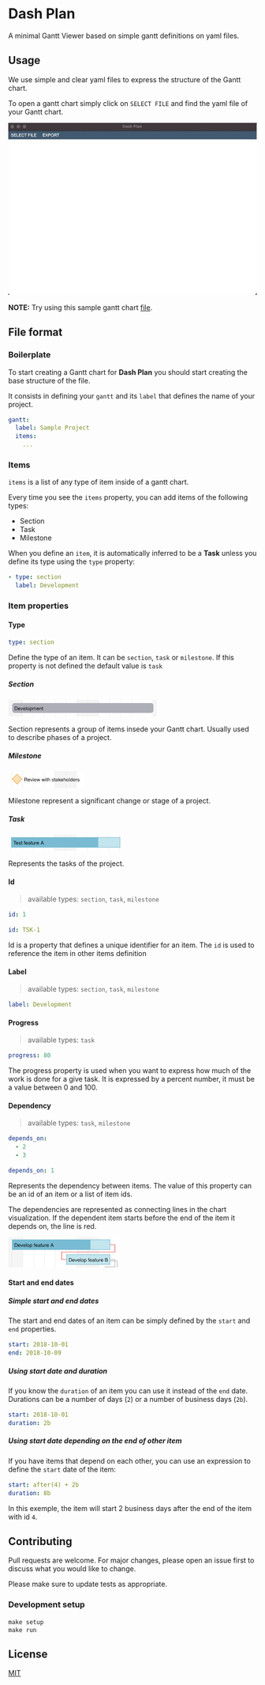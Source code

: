 # Dash Plan

A minimal Gantt Viewer based on simple gantt definitions on yaml files.

## Usage

We use simple and clear yaml files to express the structure of the Gantt chart.

To open a gantt chart simply click on `SELECT FILE` and find the yaml file of your Gantt chart.

![Usage video](docs/dash-plan-usage.gif)

**NOTE:** Try using this sample gantt chart [file](samples/sample-gantt.yml).

## File format

### Boilerplate

To start creating a Gantt chart for **Dash Plan** you should start creating the base structure of the file.

It consists in defining your `gantt` and its `label` that defines the name of your project.

```yml
gantt:
  label: Sample Project
  items:
    ...
```

### Items

`items` is a list of any type of item inside of a gantt chart.

Every time you see the `items` property, you can add items of the following types:

* Section
* Task
* Milestone

When you define an `item`, it is automatically inferred to be a **Task** unless you define its type using the `type` property:

```yml
- type: section
  label: Development
```

### Item properties

#### Type

```yml
type: section
```

Define the type of an item. It can be `section`, `task` or `milestone`. If this property is not defined the default value is `task`

##### Section

![Image of section](docs/image-section.png)

Section represents a group of items insede your Gantt chart. Usually used to describe phases of a project.

##### Milestone

![Image of milestone](docs/image-milestone.png)

Milestone represent a significant change or stage of a project.

##### Task

![Image of task](docs/image-task.png)

Represents the tasks of the project.

#### Id

> available types: `section`, `task`, `milestone`

```yml
id: 1
```

```yml
id: TSK-1
```

Id is a property that defines a unique identifier for an item. The `id` is used to reference the item in other items definition

#### Label

> available types: `section`, `task`, `milestone`

```yml
label: Development
```

#### Progress

> available types: `task`

```yml
progress: 80
```

The progress property is used when you want to express how much of the work is done for a give task.
It is expressed by a percent number, it must be a value between 0 and 100.

#### Dependency

> available types: `task`, `milestone`

```yml
depends_on:
  - 2
  - 3
```

```yml
depends_on: 1
```

Represents the dependency between items. The value of this property can be an id of an item or a list of item ids.

The dependencies are represented as connecting lines in the chart visualization. If the dependent item starts before the end of the item it depends on, the line is red.

![Image of dependency](docs/image-dependency.png)

#### Start and end dates

##### Simple start and end dates

The start and end dates of an item can be simply defined by the `start` and `end` properties.

```yml
start: 2018-10-01
end: 2018-10-09
```

##### Using start date and duration

If you know the `duration` of an item you can use it instead of the `end` date. Durations can be a number of days (`2`) or a number of business days (`2b`).

```yml
start: 2018-10-01
duration: 2b
```

##### Using start date depending on the end of other item

If you have items that depend on each other, you can use an expression to define the `start` date of the item:

```yml
start: after(4) + 2b
duration: 8b
```

In this exemple, the item will start 2 business days after the end of the item with id `4`.

## Contributing

Pull requests are welcome. For major changes, please open an issue first to discuss what you would like to change.

Please make sure to update tests as appropriate.

### Development setup

```shell
make setup
make run
```

## License
[MIT](https://choosealicense.com/licenses/mit/)
